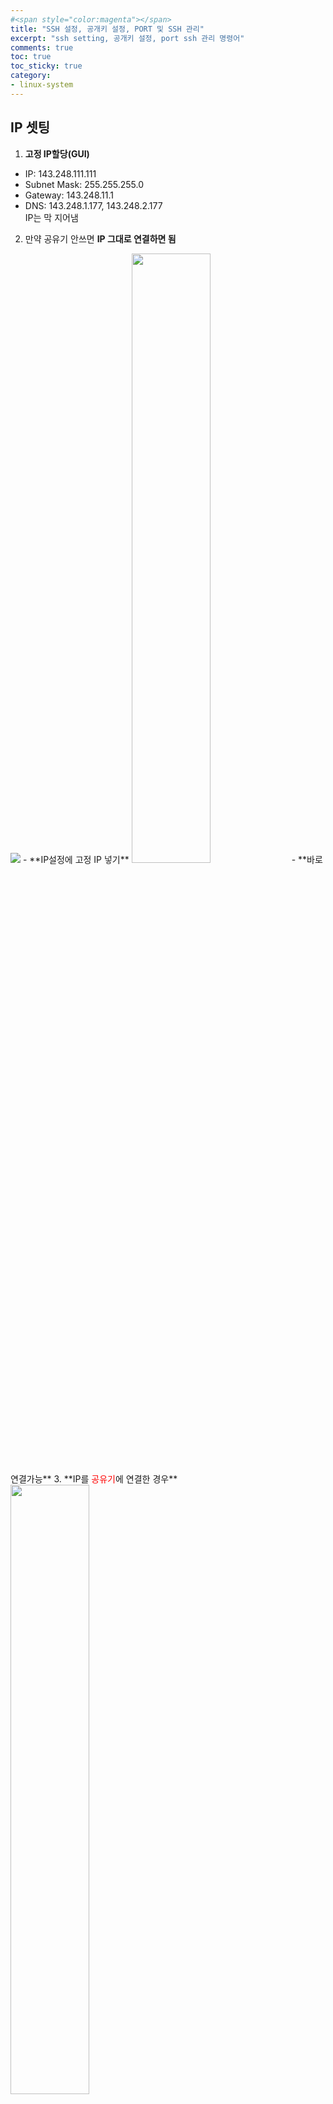 ```yaml
---
#<span style="color:magenta"></span>
title: "SSH 설정, 공개키 설정, PORT 및 SSH 관리"
excerpt: "ssh setting, 공개키 설정, port ssh 관리 명령어"
comments: true
toc: true
toc_sticky: true
category:
- linux-system
---
```

## IP 셋팅
1. **고정 IP할당(GUI)**
- IP: 143.248.111.111
- Subnet Mask: 255.255.255.0
- Gateway: 143.248.11.1
- DNS: 143.248.1.177, 143.248.2.177  
IP는 막 지어냄  
2. 만약 공유기 안쓰면 **IP 그대로 연결하면 됨**<br>
<img src="img1.png">  
- **IP설정에 고정 IP 넣기**  
<img src="img2.png" width="50%" height="50%">  
- **바로 연결가능**
3. **IP를 <span style="color:red">공유기</span>에 연결한 경우**  
<img src="img3.png" width="50%" height="50%"><br>
- 이 경우 <span style="color:red">**당연히 바로 접속X**</span><br><span style="color:steelblue">**포트 포워딩**</span> 설정해야함
- 그냥 꼽고 **DHCP**로 설정해보자
- `ifconfig`  
<img src="img4.png"><br>
**192.168.0.23**으로 나오는데, 이것은 공유기가 준 <span style="color:blue">**동적 IP**</span>  
<img src="img5.png" width="80%" height="80%">  
- 공유기 설정 페이지 가자 **DHCP로 받은 IP에** `끝자리 1`
		- **192.168.0.1**  
<img src="img6.png" width="80%" height="80%"><br>**외부 IP 주소 확인**  
<img src="img7.png" width="80%" height="80%"><br>**설정**  
<br><br>
**NAT -> 포트포워딩**<br>
<img src="img8.png" width="80%" height="80%"><br><span style="color:red">**4번**</span>**외부포트 설정! <U>나중에 ssh로 접속할 포트</U> ssh <U>-p8888</U> 143.248.111.111**<br><span style="color:red">**5번**</span>**내부 포트는 22<--ssh용 리눅스 포트**
4. **최종**
<img src="img9.png">  
결국 **외부 IP**`:포트` 로 접속하면 됨
내부에선 공유기가준 IP로 인식

## 공개키 설정
### 공개키 어떻게 작동?
---
<img src="ex1.png" width="80%" height="80%">  
- **My Com**에서 <span style="color:magenta">**id_rsa.pub**</span>가 **공개키**
	- <span style="color:magenta">**id_rsa.pub**</span>를 **target**에 보내 <span style="color:red">**authorized_keys**</span>에 맨 밑줄에 넣는다.
- 그 후, 접속하면 자동으로 이제 **서버.pub 공개키**가 내 컴퓨터의 <span style="color:blue">**known_hosts**</span>에 넣음
- 이 후, 비번 없이 됨

### HOST(Target) Server에서 먼저 할 일: ssh 설치, ssh 대몬, ssh restart
---
1. **ssh 서버 설치**  
```bash
$ sudo apt install openssh-server
$ sudo apt install ssh
```
2. sshd/ssh Daemon Process 실행  
```bash
$ sudo service ssh start # 혹은
$ sudo systemctl start ssh
```  
- **ssh 서비스를 시작할 때마다 실행해야 하면 매우 빡친다.**
	- 시스템이 ssh 연결을 받을 때마다 **자동으로 sshd를 열어주고 실행하자**  
	```bash
	$ sudo systemctl enable ssh
	```

	- **ssh restart**  
```bash
$ sudo service ssh restart # 혹은
$ sudo systemctl restart ssh
```
  
## 공개키 만들기
### 공개키 만들기 Windows
---
1. 만약 **OpenSSH**가 Windows에 안깔린 경우  
**Powershell**을 **관리자 권한으로 실행**
  
```bash
Get-WindowsCapability -Online | ? Name -like 'OpenSSH*' # 입력
# This should return the following output:

Name  : OpenSSH.Client~~~~0.0.1.0
State : NotPresent
Name  : OpenSSH.Server~~~~0.0.1.0
State : NotPresent

# 그런 다음 서버 및/또는 클라이언트 기능을 설치합니다.

# Install the OpenSSH Client
Add-WindowsCapability -Online -Name OpenSSH.Client~~~~0.0.1.0

# Install the OpenSSH Server
Add-WindowsCapability -Online -Name OpenSSH.Server~~~~0.0.1.0

# Both of these should return the following output:

Path          :
Online        : True
RestartNeeded : False
```
- **cmd**창 켜서 <span style="color:blue">**공개키 경로로 가봄!!**</span>  
```bash
C:\Users\UserID\.ssh
```
- 위 경로에 **ssh**파일을 두는데 만약 아래 처럼, **이미 id\_rsa**파일 이있다면 공개키가 있는 거임
<img src="img10.png" width="60%" height="60%">  

- <span style="color:magenta">**처음 만드는 경우**</span> 아래와 같이 한다.  
<img src="img11.png" width="90%" height="90%">  

### 공개키 Target에 전송 Windows
---
- **공개키를 target**에 전송한다.
	- 보낼 파일: **C:\User\pllpo\.ssh\id\_rsa**`.pub`
		- **반드시 .pub파일을 보내야함**
	- **scp 명령어로 보내자**  
	```bash
	$ scp [-P[PORT]] C:\User\pllpo\.ssh\id_rsa.pub HOST_ID@HOST_IP:[SAVE PATH]
	```
	<br>
	예) **Target IP가 125.131.74.188, Target Port가 50622**라면  
	```bash
	$ scp -P50622 C:\User\pllpo\.ssh\id_rsa.pub pllpokko@125.131.74.188:~/tmp.pub
	```
- 그다음은 [**Target 공개키 셋팅**](https://pllpokko2.github.io/linux-system/ssh_setting/#target에서-공개키-셋팅) 참고 

  
### 공개키 만들기 Ubuntu
---
1. **Ubuntu Client**에서 공개키 만들기
- 먼저 있는지 체크  
**~/.ssh/id\_rsa.pub** 가 있으면 이미 있는거
- 없다면 만들자!  
```bash
$ ssh-keygen -t rsa -b 4096
$ 엔터 연타
$ ${HOME}/.ssh/id_rsa{,.pub} 로 생성됨
```
 
### 공개키 Target에 전송 Ubuntu
---
- **공개키를 target**에 전송한다.
	- 보낼 파일: **${HOME}/.ssh/id\_rsa**`.pub`
		- **반드시 .pub파일을 보내야함**
	- **scp 명령어로 보내자**  
	```bash
	$ scp [-P[PORT]] ${HOME}/.ssh/id_rsa.pub HOST_ID@HOST_IP:[SAVE PATH]
	```
	<br>
	예) **Target IP가 125.131.74.188, Target Port가 50622**라면  
	```bash
	$ scp -P50622 ${HOME}/.ssh/id_rsa.pub pllpokko@125.131.74.188:~/tmp.pub
	```
- 그다음은 [**Target 공개키 셋팅**](https://pllpokko2.github.io/linux-system/ssh_setting/#target에서-공개키-셋팅) 참고 

### TARGET에서 공개키 셋팅
---
- Target host에 ssh 접속한다.  
```bash
$ ssh -p 50622 pllpokko@125.131.74.188
```
- 아래와 같이 ***authorized_keys***에 공개키를 셋팅한다.
	- 참고로 보낸 공개키 위치와 파일명은 **~/tmp.pub**이다.  
```bash
$ mkdir -p ~/.ssh
$ chmod 700 ~/.ssh
$ cat ~/tmp.pub >> ~/.ssh/authorized_keys
$ chmod 600 ~/.ssh/authorized_keys
$ rm -f ~/tmp.pub
```

## 공개키 오류
### WARNING: REMOTE HOST IDENTIFICATION HAS CHANGED!
---
<img src="ex4.png">
- **WARNING: REMOTE HOST IDENTIFICATION HAS CHANGED!** 메시지로 ssh 접속이 안된다.
- 이유는 192.168.0.7이라는 IP로 기존에 접속한 적이 있는 서버와 RSA 공유키를 교환한 상태에서,<br>192.168.0.7이라는 서버가 바뀌었기 때문이다.
	- ex) 192.168.0.7 IP를 가진 라즈베리 파이에 꼽혀있는 LAN으로 SSH 접속을 하다가, 이 LAN을 다른 컴퓨터에 꽂아 같은 IP를 쓰게 된 상황
- **Man in the Middle Attack**이라는 **중간자 공격**에 대해 경고한다.
	- 즉, 기존에 서버가 알고 있는 정보를 찾아가 따라갔더니 전혀 다른 서버로 접속된 것이다.
- 이 경우 내가 잘못 관리한 것 이기 때문에 스푸핑 현상이다. 아래와 같은 명령어를 통해 초기화 시킨다.
  
```bash
# My computer
$ ssh-keygen -R [상대 IP]

혹은
$ ${HOME}/.ssh/known_hosts 에서 상대IP 제거
```

### hosts.deny error
---
- **target ssh**에 접속이 **hosts.deny error**를 뱉으면서  안될 때, Target 컴퓨터를 직접 킨다.
- 다음 파일을 편집  
```bash
$ sudo vim /etc/hosts.deny
```
<img src="ex2.png">  
- **ssh restart** 해야 적용 됨 
	- [**ssh restart방법**](https://pllpokko2.github.io/linux-system/ssh_setting/#hosttarget-server에서-먼저-할-일-ssh-설치-ssh-대몬-ssh-restart) 여기 참고

### TARGET ssh key 바뀌었을 때 error
---
- **내 컴퓨터**에 <span style="color:magenta">***.ssh/known\_hosts***</span>에서 알고 있는 **타겟**의 **isa가 바뀌어 isa.pub**가 바뀜
- 아래 키워드 입력  
  
```bash
# My Computer
$ ssh-keygen -f ${HOME}/.ssh/known_hosts -R [상대 IP]

ex)
$ ssh-keygen -f ${HOME}/.ssh/known_hosts -R 143.248.147.13
```

## ssh 관리
### ssh server 내부 PORT 바꾸기
---
- **ssh용 내부 Port는 22**
- `/etc/ssh/sshd_config`에서 ssh **서버 포트**를 **바꿀 수 있다**.  
```bash
line 13: Port 22
```
- 여기서 원하는 포트 번호를 바꾸고 저장하고 나가기
	- ssh용 내부 port번호는 22, 1024~65535 추천
- sshd 대몬을 restart해야 적용된다.
	- [**ssh restart방법**](https://pllpokko2.github.io/linux-system/ssh_setting/#hosttarget-server에서-먼저-할-일-ssh-설치-ssh-대몬-ssh-restart) 여기 참고

### 사용중인 PORT 검색
---
- **프로세스 이름**으로 검색
  
```bash
$ cat /etc/services | grep [PROCESS NAME]

ex)
$ cat /etc/services | grep ssh
ssh		22/tcp			# ssh Remote Login Protocol
```
- **특정 PORT 사용중?** 인지 검색
  
```bash
$ ss -tulpn | grep 2222
$ netstat -tulpn | grep 2222
```
- **LISTEN** 중인 port 전부 찾기
  
```bash
$ lsof -i -P -n | grep -i listen
```

### ssh 잘 동작하는지 상태 체크
---
```bash
$ systemctl status sshd
```
<img src="ex3.png" width="70%" height="70%">
- 잘 동작함

## SSH로 원격 명령 내려보기
- **target**에 **root 로그인 허용**<br>***Target에 들어가서 아래와 같이 실행***
```bash
$ sudo vi /etc/ssh/sshd_config
```
<img src="ex5.png" width="50%" height="50%">  
	- 저 곳을 **주석 해제** 한 후 [**ssh restart**](https://pllpokko2.github.io/linux-system/ssh_setting/#hosttarget-server에서-먼저-할-일-ssh-설치-ssh-대몬-ssh-restart)
	- 타겟에서 원격으로 실행 시키고 싶은 커맨드를 **client**에서 <span style="color:green">**배시 셸 스크립트**</span>로 만든다.
		- <span style="color:green">**command.sh**</span>를 만들고 아래와 같이 **remote 실행 커맨드를 작성해보자**  
  
```bash
#!/bin bash

LD_PRELOAD="/home/root/libHybridCL.so" \
/home/root/clExample 16 16 1024 1024
```
<span style="color:red">**주의!**</span> **절대 경로**를 줘야하며, **server**내의 <span style="color:green">**쉘 파일**</span>을 열어 **그안의  커맨드를 실행하는 것은 안됨**  
- 아래와 같은 커맨드로 **Remote command**를 실행한다.<br>**client**에서 아래 커맨드 실행  
```bash
$ ssh [-p PORT] [TARGET ID]@[TARGET IP] 'bash -s' < [REMOTE COMMAND SCRIPT FILE]
```
- 우리가 만든 <span style="color:green">**command.sh**</span>을 서버에 리모트 명령 실행 해보자.
```bash
$ ssh -p8022 root@143.248.147.22 'bash -s' < command.sh
```


